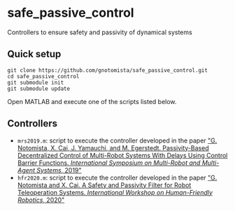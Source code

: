 # safe_passive_control
Controllers to ensure safety and passivity of dynamical systems

## Quick setup
```
git clone https://github.com/gnotomista/safe_passive_control.git
cd safe_passive_control
git submodule init
git submodule update
```
Open MATLAB and execute one of the scripts listed below.

## Controllers
* `mrs2019.m`: script to execute the controller developed in the paper ["G. Notomista, X. Cai, J. Yamauchi, and M. Egerstedt. Passivity-Based Decentralized Control of Multi-Robot Systems With Delays Using Control Barrier Functions. *International Symposium on Multi-Robot and Multi-Agent Systems*, 2019"](https://arxiv.org/abs/1904.04801)
* `hfr2020.m`: script to execute the controller developed in the paper ["G. Notomista and X. Cai. A Safety and Passivity Filter for Robot Teleoperation Systems. *International Workshop on Human-Friendly Robotics*, 2020"](https://arxiv.org/abs/2102.08630)
